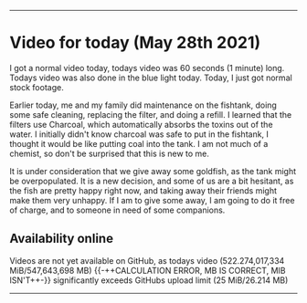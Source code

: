 
***

# Video for today (May 28th 2021)

I got a normal video today, todays video was 60 seconds (1 minute) long. Todays video was also done in the blue light today. Today, I just got normal stock footage.

Earlier today, me and my family did maintenance on the fishtank, doing some safe cleaning, replacing the filter, and doing a refill. I learned that the filters use Charcoal, which automatically absorbs the toxins out of the water. I initially didn't know charcoal was safe to put in the fishtank, I thought it would be like putting coal into the tank. I am not much of a chemist, so don't be surprised that this is new to me.

It is under consideration that we give away some goldfish, as the tank might be overpopulated. It is a new decision, and some of us are a bit hesitant, as the fish are pretty happy right now, and taking away their friends might make them very unhappy. If I am to give some away, I am going to do it free of charge, and to someone in need of some companions.

<!--
Cleaning, filter replaced, refill
Considering giving away some goldfish, tank might be overpopulated
!-->

<!-- The fish are still doing well, and I am considering doing something about the other family tank, as it has gone pretty unnoticed by everyone other than the family member who has them. People in the family have been feeding the fish but not logging it, I am taking their word, but I hope to improve the log system. !-->

## Availability online

Videos are not yet available on GitHub, as todays video (522.274,017,334 MiB/547,643,698 MB) {{-++CALCULATION ERROR, MB IS CORRECT, MIB ISN'T++-}} significantly exceeds GitHubs upload limit (25 MiB/26.214 MB)

***

